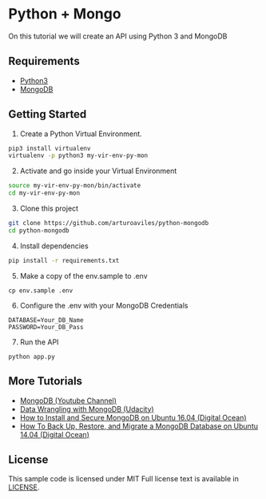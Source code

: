 # Python + Mongo

On this tutorial we will create an API using Python 3 and MongoDB

## Requirements

* [Python3](https://www.python.org/downloads/)
* [MongoDB](https://www.mongodb.com/)

## Getting Started

1. Create a Python Virtual Environment.

```bash
pip3 install virtualenv
virtualenv -p python3 my-vir-env-py-mon
```

2. Activate and go inside your Virtual Environment

```bash
source my-vir-env-py-mon/bin/activate
cd my-vir-env-py-mon
```

3. Clone this project

```bash
git clone https://github.com/arturoaviles/python-mongodb
cd python-mongodb
```

4. Install dependencies

```bash
pip install -r requirements.txt
``` 

5. Make a copy of the env.sample to .env

```
cp env.sample .env
```

6. Configure the .env with your MongoDB Credentials


```
DATABASE=Your_DB_Name
PASSWORD=Your_DB_Pass
```


7. Run the API

```
python app.py
```

## More Tutorials

* [MongoDB (Youtube Channel)](https://www.youtube.com/user/MongoDB)
* [Data Wrangling with MongoDB (Udacity)](https://www.udacity.com/course/data-wrangling-with-mongodb--ud032)
* [How to Install and Secure MongoDB on Ubuntu 16.04 (Digital Ocean)](https://www.digitalocean.com/community/tutorials/how-to-install-and-secure-mongodb-on-ubuntu-16-04)
* [How To Back Up, Restore, and Migrate a MongoDB Database on Ubuntu 14.04 (Digital Ocean)](https://www.digitalocean.com/community/tutorials/how-to-back-up-restore-and-migrate-a-mongodb-database-on-ubuntu-14-04)

## License

This sample code is licensed under MIT
Full license text is available in [LICENSE](LICENSE).







